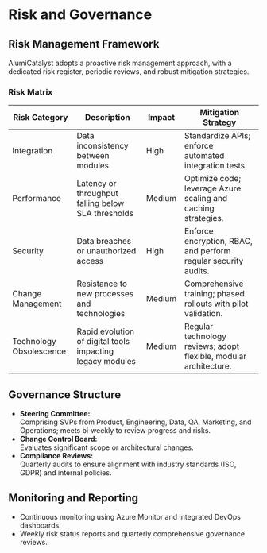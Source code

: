 # Risk and Governance

## Risk Management Framework
AlumiCatalyst adopts a proactive risk management approach, with a dedicated risk register, periodic reviews, and robust mitigation strategies.

### Risk Matrix

| Risk Category          | Description                                               | Impact  | Mitigation Strategy                                           |
|------------------------|-----------------------------------------------------------|---------|---------------------------------------------------------------|
| Integration            | Data inconsistency between modules                        | High    | Standardize APIs; enforce automated integration tests.        |
| Performance            | Latency or throughput falling below SLA thresholds         | Medium  | Optimize code; leverage Azure scaling and caching strategies.  |
| Security               | Data breaches or unauthorized access                      | High    | Enforce encryption, RBAC, and perform regular security audits. |
| Change Management      | Resistance to new processes and technologies               | Medium  | Comprehensive training; phased rollouts with pilot validation.  |
| Technology Obsolescence| Rapid evolution of digital tools impacting legacy modules    | Medium  | Regular technology reviews; adopt flexible, modular architecture. |

## Governance Structure
- **Steering Committee:**  
  Comprising SVPs from Product, Engineering, Data, QA, Marketing, and Operations; meets bi‑weekly to review progress and risks.
- **Change Control Board:**  
  Evaluates significant scope or architectural changes.
- **Compliance Reviews:**  
  Quarterly audits to ensure alignment with industry standards (ISO, GDPR) and internal policies.

## Monitoring and Reporting
- Continuous monitoring using Azure Monitor and integrated DevOps dashboards.
- Weekly risk status reports and quarterly comprehensive governance reviews.
